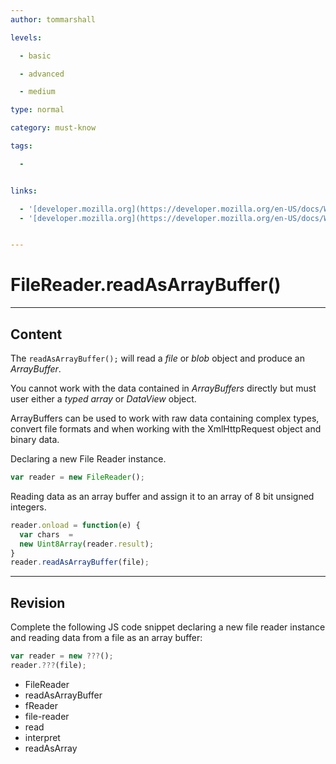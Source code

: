 ```yaml
---
author: tommarshall

levels:

  - basic

  - advanced

  - medium

type: normal

category: must-know

tags:

  - 


links:

  - '[developer.mozilla.org](https://developer.mozilla.org/en-US/docs/Web/API/FileReader/readAsArrayBuffer){website}'
  - '[developer.mozilla.org](https://developer.mozilla.org/en-US/docs/Web/JavaScript/Typed_arrays){website}'


---
```


# FileReader.readAsArrayBuffer()

---
## Content

The `readAsArrayBuffer();` will read a *file* or *blob* object and produce an *ArrayBuffer*. 

You cannot work with the data contained in  *ArrayBuffers* directly but must user either a *typed array* or *DataView* object.


ArrayBuffers can be used to work with raw data containing complex types, convert file formats and when working with the XmlHttpRequest object and binary data.

Declaring a new File Reader instance.
```javascript
var reader = new FileReader();
```
Reading data as an array buffer and assign it to an array of 8 bit unsigned integers.
```javascript
reader.onload = function(e) {
  var chars  = 
  new Uint8Array(reader.result);
}
reader.readAsArrayBuffer(file);
```

---
## Revision

Complete the following JS code snippet declaring a new file reader instance and reading data from a file as an array buffer: 

```javascript
var reader = new ???();
reader.???(file);
```


* FileReader
* readAsArrayBuffer
* fReader
* file-reader
* read
* interpret
* readAsArray

